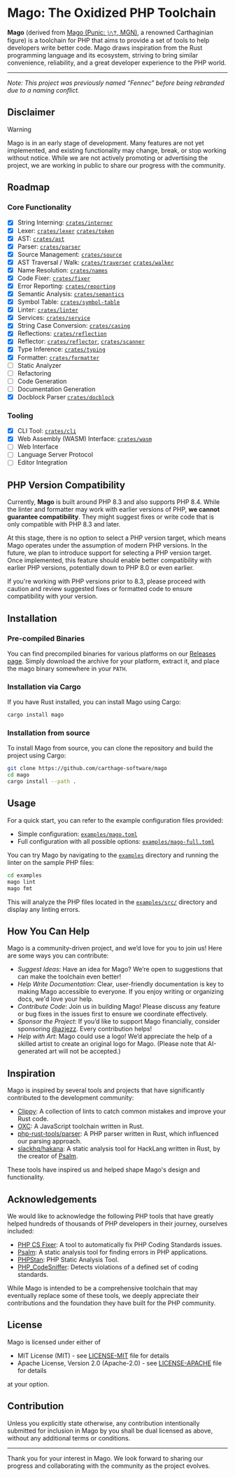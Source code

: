 # Mago: The Oxidized PHP Toolchain

**Mago** (derived from [Mago (Punic: 𐤌𐤂‬𐤍‬, MGN)](<https://en.wikipedia.org/wiki/Mago_(agricultural_writer)>), a renowned Carthaginian figure) is a toolchain for PHP that aims to provide a set of tools to help developers write better code. Mago draws inspiration from the Rust programming language and its ecosystem, striving to bring similar convenience, reliability, and a great developer experience to the PHP world.

---

_Note: This project was previously named “Fennec” before being rebranded due to a naming conflict._

## Disclaimer

> [!WARNING]
> Mago is in an early stage of development. Many features are not yet implemented, and existing functionality may change, break, or stop working without notice.
> While we are not actively promoting or advertising the project, we are working in public to share our progress with the community.

## Roadmap

### Core Functionality

- [x] String Interning: [`crates/interner`](crates/interner)
- [x] Lexer: [`crates/lexer`](crates/lexer) [`crates/token`](crates/token)
- [x] AST: [`crates/ast`](crates/ast)
- [x] Parser: [`crates/parser`](crates/parser)
- [x] Source Management: [`crates/source`](crates/source)
- [x] AST Traversal / Walk: [`crates/traverser`](crates/traverser) [`crates/walker`](crates/walker)
- [x] Name Resolution: [`crates/names`](crates/names)
- [x] Code Fixer: [`crates/fixer`](crates/fixer)
- [x] Error Reporting: [`crates/reporting`](crates/reporting)
- [x] Semantic Analysis: [`crates/semantics`](crates/semantics)
- [x] Symbol Table: [`crates/symbol-table`](crates/symbol-table)
- [x] Linter: [`crates/linter`](crates/linter)
- [x] Services: [`crates/service`](crates/service)
- [x] String Case Conversion: [`crates/casing`](crates/casing)
- [x] Reflections: [`crates/reflection`](crates/reflection)
- [x] Reflector: [`crates/reflector`](crates/reflector), [`crates/scanner`](crates/scanner)
- [x] Type Inference: [`crates/typing`](crates/typing)
- [x] Formatter: [`crates/formatter`](crates/formatter)
- [ ] Static Analyzer
- [ ] Refactoring
- [ ] Code Generation
- [ ] Documentation Generation
- [x] Docblock Parser [`crates/docblock`](crates/docblock)

### Tooling

- [x] CLI Tool: [`crates/cli`](crates/cli)
- [x] Web Assembly (WASM) Interface: [`crates/wasm`](crates/wasm)
- [ ] Web Interface
- [ ] Language Server Protocol
- [ ] Editor Integration

## PHP Version Compatibility

Currently, **Mago** is built around PHP 8.3 and also supports PHP 8.4. While the linter and formatter may work with earlier versions of PHP, **we cannot guarantee compatibility**. They might suggest fixes or write code that is only compatible with PHP 8.3 and later.

At this stage, there is no option to select a PHP version target, which means Mago operates under the assumption of modern PHP versions. In the future, we plan to introduce support for selecting a PHP version target. Once implemented, this feature should enable better compatibility with earlier PHP versions, potentially down to PHP 8.0 or even earlier.

If you're working with PHP versions prior to 8.3, please proceed with caution and review suggested fixes or formatted code to ensure compatibility with your version.

## Installation

### Pre-compiled Binaries

You can find precompiled binaries for various platforms on our [Releases page](https://github.com/carthage-software/mago/releases).
Simply download the archive for your platform, extract it, and place the mago binary somewhere in your `PATH`.

### Installation via Cargo

If you have Rust installed, you can install Mago using Cargo:

```bash
cargo install mago
```

### Installation from source

To install Mago from source, you can clone the repository and build the project using Cargo:

```bash
git clone https://github.com/carthage-software/mago
cd mago
cargo install --path .
```

## Usage

For a quick start, you can refer to the example configuration files provided:

- Simple configuration: [`examples/mago.toml`](examples/mago.toml)
- Full configuration with all possible options: [`examples/mago-full.toml`](examples/mago-full.toml)

You can try Mago by navigating to the [`examples`](examples) directory and running the linter on the sample PHP files:

```bash
cd examples
mago lint
mago fmt
```

This will analyze the PHP files located in the [`examples/src/`](examples/src) directory and display any linting errors.

## How You Can Help

Mago is a community-driven project, and we’d love for you to join us! Here are some ways you can contribute:

- _Suggest Ideas_: Have an idea for Mago? We’re open to suggestions that can make the toolchain even better!
- _Help Write Documentation_: Clear, user-friendly documentation is key to making Mago accessible to everyone. If you enjoy writing or organizing docs, we'd love your help.
- _Contribute Code_: Join us in building Mago! Please discuss any feature or bug fixes in the issues first to ensure we coordinate effectively.
- _Sponsor the Project_: If you’d like to support Mago financially, consider sponsoring [@azjezz](https://github.com/azjezz). Every contribution helps!
- _Help with Art_: Mago could use a logo! We’d appreciate the help of a skilled artist to create an original logo for Mago. (Please note that AI-generated art will not be accepted.)

## Inspiration

Mago is inspired by several tools and projects that have significantly contributed to the development community:

- [Clippy](https://github.com/rust-lang/rust-clippy): A collection of lints to catch common mistakes and improve your Rust code.
- [OXC](https://github.com/oxc-project/oxc/): A JavaScript toolchain written in Rust.
- [php-rust-tools/parser](https://github.com/php-rust-tools/parser/): A PHP parser written in Rust, which influenced our parsing approach.
- [slackhq/hakana](https://github.com/slackhq/hakana/): A static analysis tool for HackLang written in Rust, by the creator of [Psalm](https://github.com/vimeo/psalm).

These tools have inspired us and helped shape Mago's design and functionality.

## Acknowledgements

We would like to acknowledge the following PHP tools that have greatly helped hundreds of thousands of PHP developers in their journey,
ourselves included:

- [PHP CS Fixer](https://github.com/PHP-CS-Fixer/PHP-CS-Fixer): A tool to automatically fix PHP Coding Standards issues.
- [Psalm](https://github.com/vimeo/psalm): A static analysis tool for finding errors in PHP applications.
- [PHPStan](https://github.com/phpstan/phpstan): PHP Static Analysis Tool.
- [PHP_CodeSniffer](https://github.com/squizlabs/PHP_CodeSniffer): Detects violations of a defined set of coding standards.

While Mago is intended to be a comprehensive toolchain that may eventually replace some of these tools,
we deeply appreciate their contributions and the foundation they have built for the PHP community.

## License

Mago is licensed under either of

- MIT License (MIT) - see [LICENSE-MIT](./LICENSE-MIT) file for details
- Apache License, Version 2.0 (Apache-2.0) - see [LICENSE-APACHE](./LICENSE-APACHE) file for details

at your option.

## Contribution

Unless you explicitly state otherwise, any contribution intentionally submitted for inclusion in Mago by you shall be dual licensed as above, without any additional terms or conditions.

---

Thank you for your interest in Mago. We look forward to sharing our progress and collaborating with the community as the project evolves.
